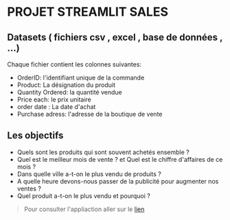 # PROJET STREAMLIT SALES
 
## Datasets ( fichiers csv , excel , base de données , …)
 
Chaque fichier contient les colonnes suivantes:
* OrderID: l'identifiant unique de la commande
* Product: La désignation du produit
* Quantity Ordered: la quantité vendue
* Price each: le prix unitaire
* order date : La date d'achat
* Purchase adress: l'adresse de la boutique de vente
 
## Les objectifs
 
* Quels sont les produits qui sont souvent achetés ensemble ?
* Quel est le meilleur mois de vente ? et Quel est le chiffre d'affaires de ce mois ?
* Dans quelle ville a-t-on le plus vendu de produits ?
* A quelle heure devons-nous passer de la publicité pour augmenter nos ventes ?
* Quel produit a-t-on le plus vendu et pourquoi ?
> Pour consulter l'appliaction aller sur le [lien](https://projet-ventes-fahima.streamlit.app/)